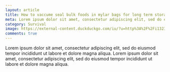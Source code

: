 ```yaml
---
layout: article
title: How to vaccume seal bulk foods in mylar bags for long term storage
meta: Lorem ipsum dolor sit amet, consectetur adipiscing elit, sed do eiusmod tempor incididunt ut labore et dolore magna aliqua.
category: Survival
image: https://external-content.duckduckgo.com/iu/?u=http%3A%2F%2Fi1323.photobucket.com%2Falbums%2Fu581%2Frobustgunther%2Funnamed_zps3f9b52ad.jpg&f=1&nofb=1
comments: true
---
```


Lorem ipsum dolor sit amet, consectetur adipiscing elit, sed do eiusmod tempor incididunt ut labore et dolore magna aliqua. Lorem ipsum dolor sit amet, consectetur adipiscing elit, sed do eiusmod tempor incididunt ut labore et dolore magna aliqua.